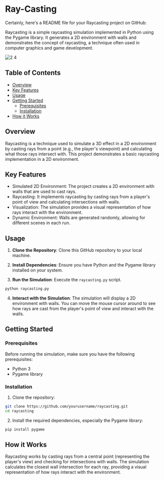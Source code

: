# Ray-Casting
Certainly, here's a README file for your Raycasting project on GitHub:

Raycasting is a simple raycasting simulation implemented in Python using the Pygame library. It generates a 2D environment with walls and demonstrates the concept of raycasting, a technique often used in computer graphics and game development.

![2 4](https://user-images.githubusercontent.com/95425179/167841713-9922fc85-a77a-4558-a351-02145b4fe5b6.gif)

## Table of Contents

- [Overview](#overview)
- [Key Features](#key-features)
- [Usage](#usage)
- [Getting Started](#getting-started)
  - [Prerequisites](#prerequisites)
  - [Installation](#installation)
- [How it Works](#how-it-works)

## Overview

Raycasting is a technique used to simulate a 3D effect in a 2D environment by casting rays from a point (e.g., the player's viewpoint) and calculating what those rays intersect with. This project demonstrates a basic raycasting implementation in a 2D environment.

## Key Features

- Simulated 2D Environment: The project creates a 2D environment with walls that are used to cast rays.
- Raycasting: It implements raycasting by casting rays from a player's point of view and calculating intersections with walls.
- Visualization: The simulation provides a visual representation of how rays interact with the environment.
- Dynamic Environment: Walls are generated randomly, allowing for different scenes in each run.

## Usage

1. **Clone the Repository**: Clone this GitHub repository to your local machine.

2. **Install Dependencies**: Ensure you have Python and the Pygame library installed on your system.

3. **Run the Simulation**: Execute the `raycasting.py` script.

```bash
python raycasting.py
```

4. **Interact with the Simulation**: The simulation will display a 2D environment with walls. You can move the mouse cursor around to see how rays are cast from the player's point of view and interact with the walls.

## Getting Started

### Prerequisites

Before running the simulation, make sure you have the following prerequisites:

- Python 3
- Pygame library

### Installation

1. Clone the repository:

```bash
git clone https://github.com/yourusername/raycasting.git
cd raycasting
```

2. Install the required dependencies, especially the Pygame library:

```bash
pip install pygame
```

## How it Works

Raycasting works by casting rays from a central point (representing the player's view) and checking for intersections with walls. The simulation calculates the closest wall intersection for each ray, providing a visual representation of how rays interact with the environment.

